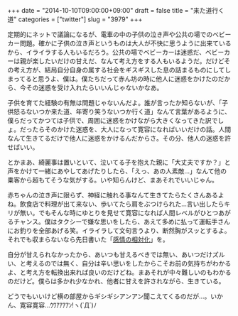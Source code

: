 +++
date = "2014-10-10T09:00:00+09:00"
draft = false
title = "来た道行く道"
categories = ["twitter"]
slug = "3979"
+++

定期的にネットで議論になるが、電車の中の子供の泣き声や公共の場でのベビーカー問題。確かに子供の泣き声というものは大人が不快に思うように出来ているから、イライラする人もいるだろう。公共の場でベビーカーは迷惑だ、ベビーカーは親が楽したいだけの甘えだ、なんて考え方をする人もいるようだ。だけどその考え方が、結局自分自身の属する社会をギスギスした息の詰まるものにしてしまってると思うよ、僕は。僕たちだって赤ん坊の時に他人に迷惑をかけたのだから、今その迷惑を受け入れたらいいんじゃないかなあ。

子供を育てた経験の有無は問題じゃないんだよ。誰が言ったか知らないが、「子供怒るないつか来た道、年寄り笑うないつか行く道」なんて言葉があるように、僕らだってかつては子供で、周囲に迷惑をかけながら大きくなってきた訳でしょ。だったらそのかけた迷惑を、大人になって寛容になればいいだけの話。人間なんて生きてるだけで他人に迷惑をかけるんだからさ。その分、他人の迷惑を許せばいい。

とかまあ、綺麗事は置いといて、泣いてる子を抱えた親に「大丈夫ですか？」と声をかけて一緒にあやしてあげたりしたら、「えっ、あの人素敵…」なんて他の乗客から超もてそうな気がする。いや知らんけど、まあそれでいいじゃん。

赤ちゃんの泣き声に限らず、神経に触れる事なんて生きてたらたくさんあるよね。飲食店で料理が出て来ない、歩いてたら肩をぶつけられた…言い出したらキリが無い。でもそんな時にゆとりを見せて寛容になれば人間レベルがひとつあがるチャンス。僕はタクシーで嫌な思いをしたら、あえて多めに払って運転手さんにお釣りを全部あげる笑。イライラして文句言うより、断然胸がスッとするよ。それでも収まらないなら先日書いた「<a href="http://ieiri.net/blog/archives/4026">感情の相対化</a>」を。

自分が甘えられなかったから、あいつも甘えるべきでは無い、あいつだけズルい、と考えるのでは無く、自分は辛い思いをしたからこそお前の気持ちがわかるよ、と考え方を転換出来れば良いのだけどね。まあそれが中々難しいのもわかるのだけど。僕らは多かれ少なかれ、他者に甘えを許されながら、生きている。

どうでもいいけど横の部屋からギシギシアンアン聞こえてくるのだが…。いかん、寛容寛容…ｳﾜｱｱｱｱﾝ!ヽ(`Д´)ﾉ
